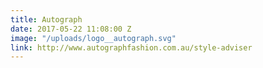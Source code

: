 ```yaml
---
title: Autograph
date: 2017-05-22 11:08:00 Z
image: "/uploads/logo__autograph.svg"
link: http://www.autographfashion.com.au/style-adviser
---
```


